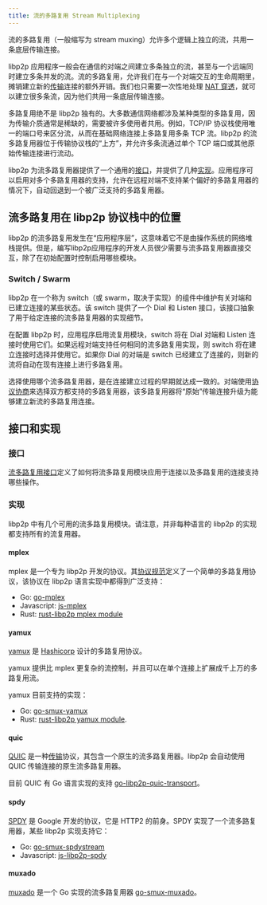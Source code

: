 ```yaml
---
title: 流的多路复用 Stream Multiplexing
---
```


流的多路复用（一般缩写为 stream muxing）允许多个逻辑上独立的流，共用一条底层传输连接。

libp2p 应用程序一般会在通信的对端之间建立多条独立的流，甚至与一个远端同时建立多条并发的流。流的多路复用，允许我们在与一个对端交互的生命周期里，摊销建立新的[传输](/concepts/transport/)连接的额外开销。我们也只需要一次性地处理 [NAT 穿透](/concepts/nat/)，就可以建立很多条流，因为他们共用一条底层传输连接。

多路复用绝不是 libp2p 独有的。大多数通信网络都涉及某种类型的多路复用，因为传输介质通常是稀缺的，需要被许多使用者共用。例如，TCP/IP 协议栈使用唯一的端口号来区分流，从而在基础网络连接上多路复用多条 TCP 流。libp2p 的流多路复用器位于传输协议栈的“上方”，并允许多条流通过单个 TCP 端口或其他原始传输连接进行流动。

libp2p 为流多路复用器提供了一个通用的[接口](#interface)，并提供了几种[实现](#implementations)。应用程序可以启用对多个多路复用器的支持，允许在远程对端不支持某个偏好的多路复用器的情况下，自动回退到一个被广泛支持的多路复用器。

## 流多路复用在 libp2p 协议栈中的位置

libp2p 的流多路复用发生在“应用程序层”，这意味着它不是由操作系统的网络堆栈提供。但是，编写libp2p应用程序的开发人员很少需要与流多路复用器直接交互，除了在初始配置时控制启用哪些模块。

### Switch / Swarm

libp2p 在一个称为 switch（或 swarm，取决于实现）的组件中维护有关对端和已建立连接的某些状态。该 switch 提供了一个 Dial 和 Listen 接口，该接口抽象了用于给定连接的流多路复用器的实现细节。

在配置 libp2p 时，应用程序启用流复用模块，switch 将在 Dial 对端和 Listen 连接时使用它们。如果远程对端支持任何相同的流多路复用实现，则 switch 将在建立连接时选择并使用它。如果你 Dial 的对端是 switch 已经建立了连接的，则新的流将自动在现有连接上进行多路复用。

选择使用哪个流多路复用器，是在连接建立过程的早期就达成一致的。对端使用[协议协商](/concepts/protocols/#protocol-negotiation)来选择双方都支持的多路复用器，该多路复用器将“原始”传输连接升级为能够建立新流的多路复用连接。

## 接口和实现

### 接口

[流多路复用接口][interface-stream-muxing]定义了如何将流多路复用模块应用于连接以及多路复用的连接支持哪些操作。

### 实现

libp2p 中有几个可用的流多路复用模块。请注意，并非每种语言的 libp2p 的实现都支持所有的流复用器。

#### mplex

mplex 是一个专为 libp2p 开发的协议。其[协议规范](https://github.com/libp2p/specs/tree/master/mplex)定义了一个简单的多路复用协议，该协议在 libp2p 语言实现中都得到广泛支持：

- Go: [go-mplex](https://github.com/libp2p/go-mplex)
- Javascript: [js-mplex](https://github.com/libp2p/js-libp2p-mplex)
- Rust: [rust-libp2p mplex module](https://github.com/libp2p/rust-libp2p/tree/master/muxers/mplex)

#### yamux

[yamux](https://github.com/hashicorp/yamux) 是 [Hashicorp](https://www.hashicorp.com/) 设计的多路复用协议。

yamux 提供比 mplex 更复杂的流控制，并且可以在单个连接上扩展成千上万的多路复用流。

yamux 目前支持的实现：

- Go: [go-smux-yamux](https://github.com/whyrusleeping/go-smux-yamux)
- Rust: [rust-libp2p yamux module](https://github.com/libp2p/rust-libp2p/tree/master/muxers/yamux).

#### quic

[QUIC][wiki-quic] 是一种[传输](/concepts/transport/)协议，其包含一个原生的流多路复用器。libp2p 会自动使用 QUIC 传输连接的原生流多路复用器。

目前 QUIC 有 Go 语言实现的支持 [go-libp2p-quic-transport](https://github.com/libp2p/go-libp2p-quic-transport)。

#### spdy

[SPDY][wiki-spdy] 是 Google 开发的协议，它是 HTTP2 的前身。SPDY 实现了一个流多路复用器，某些 libp2p 实现支持它：

- Go: [go-smux-spdystream](https://github.com/whyrusleeping/go-smux-spdystream)
- Javascript: [js-libp2p-spdy](https://github.com/libp2p/js-libp2p-spdy)

#### muxado

[muxado](https://github.com/inconshreveable/muxado) 是一个 Go 实现的流多路复用器 [go-smux-muxado](https://github.com/whyrusleeping/go-smux-muxado)。

<!-- links -->
[interface-stream-muxing]: https://github.com/libp2p/interface-stream-muxer

[repo-multistream-select]: https://github.com/multiformats/multistream-select 

[wiki-quic]: https://en.wikipedia.org/wiki/QUIC
[wiki-spdy]: https://en.wikipedia.org/wiki/SPDY
